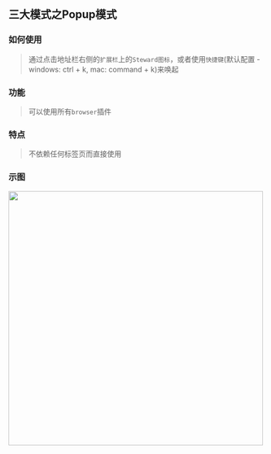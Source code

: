 ## 三大模式之Popup模式

### 如何使用
> 通过点击地址栏右侧的`扩展栏`上的`Steward图标`，或者使用`快捷键`(默认配置 - windows: ctrl + k, mac: command + k)来唤起    

### 功能
> 可以使用所有`browser`插件

### 特点
> 不依赖任何标签页而直接使用

### 示图
<img src="https://i.imgur.com/Cw1HmjO.jpg" width="500" />
